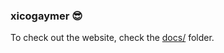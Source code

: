### xicogaymer 😎

To check out the website, check the [docs/](https://github.com/imneverland/tenhomedodoxicogamer.xyz/tree/main/docs) folder.
